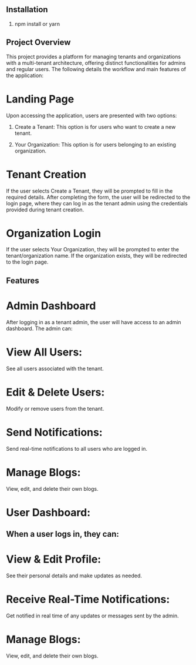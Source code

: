 ## Installation

1. npm install or yarn


## Project Overview
This project provides a platform for managing tenants and organizations with a multi-tenant architecture, offering distinct functionalities for admins and regular users. The following details the workflow and main features of the application:

# Landing Page
Upon accessing the application, users are presented with two options:

1. Create a Tenant: 
This option is for users who want to create a new tenant.

2. Your Organization: 
This option is for users belonging to an existing organization.

# Tenant Creation
If the user selects Create a Tenant, they will be prompted to fill in the required details. After completing the form, the user will be redirected to the login page, where they can log in as the tenant admin using the credentials provided during tenant creation.

# Organization Login
If the user selects Your Organization, they will be prompted to enter the tenant/organization name. If the organization exists, they will be redirected to the login page.

## Features
# Admin Dashboard
After logging in as a tenant admin, the user will have access to an admin dashboard. The admin can:

# View All Users: 
See all users associated with the tenant.
# Edit & Delete Users: 
Modify or remove users from the tenant.
# Send Notifications: 
Send real-time notifications to all users who are logged in.
# Manage Blogs: 
View, edit, and delete their own blogs.
# User Dashboard:


## When a user logs in, they can:

# View & Edit Profile: 
See their personal details and make updates as needed.
# Receive Real-Time Notifications: 
Get notified in real time of any updates or messages sent by the admin.
# Manage Blogs: 
View, edit, and delete their own blogs.

